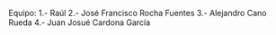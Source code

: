Equipo: 
1.- Raúl
2.- José Francisco Rocha Fuentes
3.- Alejandro Cano Rueda
4.- Juan Josué Cardona García
